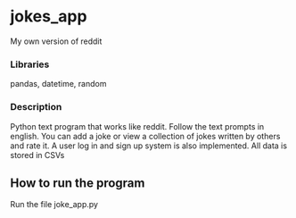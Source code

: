# jokes_app
My own version of reddit

### Libraries
pandas, datetime, random

### Description
Python text program that works like reddit.  Follow the text prompts in english.  You can add a joke or view a collection of jokes written by others and rate it.  A user log in and sign up system is also implemented.  All data is stored in CSVs


## How to run the program
Run the file joke_app.py
